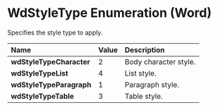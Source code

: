 
# WdStyleType Enumeration (Word)

Specifies the style type to apply.



|**Name**|**Value**|**Description**|
|:-----|:-----|:-----|
|**wdStyleTypeCharacter**|2|Body character style.|
|**wdStyleTypeList**|4|List style.|
|**wdStyleTypeParagraph**|1|Paragraph style.|
|**wdStyleTypeTable**|3|Table style.|

